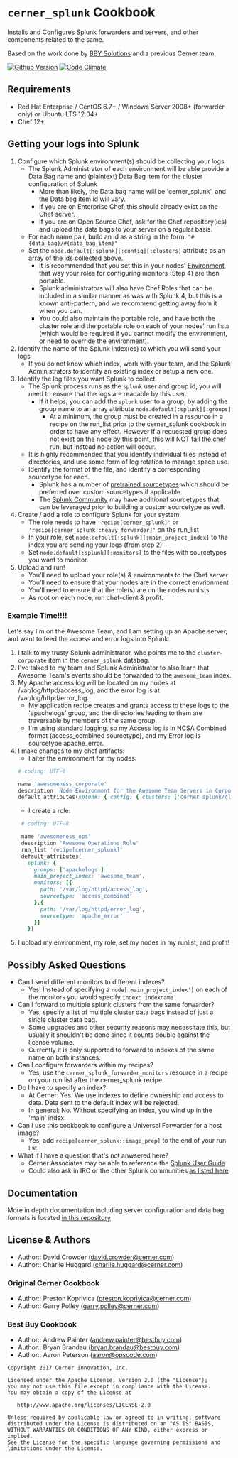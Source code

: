 `cerner_splunk` Cookbook
===================
Installs and Configures Splunk forwarders and servers, and other components related to the same.

Based on the work done by [BBY Solutions](https://github.com/bestbuycom/splunk_cookbook) and a previous Cerner team.

[![Github Version](https://badge.fury.io/gh/cerner%2Fcerner_splunk.svg)](http://badge.fury.io/gh/cerner%2Fcerner_splunk)
[![Code Climate](https://codeclimate.com/github/cerner/cerner_splunk/badges/gpa.svg)](https://codeclimate.com/github/cerner/cerner_splunk)

Requirements
------------
* Red Hat Enterprise / CentOS 6.7+ / Windows Server 2008+ (forwarder only) or Ubuntu LTS 12.04+
* Chef 12+

Getting your logs into Splunk
-----------------------------
1. Configure which Splunk environment(s) should be collecting your logs
    * The Splunk Administrator of each environment will be able provide a Data Bag name and (plaintext) Data Bag item for the cluster configuration of Splunk
        * More than likely, the Data bag name will be 'cerner_splunk', and the Data bag item id will vary.
        * If you are on Enterprise Chef, this should already exist on the Chef server.
        * If you are on Open Source Chef, ask for the Chef repository(ies) and upload the data bags to your server on a regular basis.
    * For each name pair, build an id as a string in the form: `"#{data_bag}/#{data_bag_item}"`
    * Set the `node.default[:splunk][:config][:clusters]` attribute as an array of the ids collected above.
        * It is recommended that you set this in your nodes' [Environment](http://docs.opscode.com/essentials_environments.html), that way your roles for configuring monitors (Step 4) are then portable.
        * Splunk administrators will also have Chef Roles that can be included in a similar manner as was with Splunk 4, but this is a known anti-pattern, and we recommend getting away from it when you can.
        * You could also maintain the portable role, and have both the cluster role and the portable role on each of your nodes' run lists (which would be required if you cannot modify the environment, or need to override the environment).
2. Identify the name of the Splunk index(es) to which you will send your logs
    * If you do not know which index, work with your team, and the Splunk Administrators to identify an existing index or setup a new one.
3. Identify the log files you want Splunk to collect.
    * The Splunk process runs as the `splunk` user and group id, you will need to ensure that the logs are readable by this user.
        * If it helps, you can add the `splunk` user to a group, by adding the group name to an array attribute `node.default[:splunk][:groups]`
            * At a minimum, the group must be created in a resource in a recipe on the run_list prior to the cerner_splunk cookbook in order to have any effect. However If a requested group does not exist on the node by this point, this will NOT fail the chef run, but instead no action will occur.
    * It is highly recommended that you identify individual files instead of directories, and use some form of log rotation to manage space use.
    * Identify the format of the file, and identify a corresponding sourcetype for each.
        * Splunk has a number of [pretrained sourcetypes](http://docs.splunk.com/Documentation/Splunk/6.0.1/Data/Listofpretrainedsourcetypes) which should be preferred over custom sourcetypes if applicable.
        * The [Splunk Community](docs/contributing.md) may have additional sourcetypes that can be leveraged prior to building a custom sourcetype as well.
4. Create / add a role to configure Splunk for your system.
    * The role needs to have `'recipe[cerner_splunk]'` or `'recipe[cerner_splunk::heavy_forwarder]'` on the run_list
    * In your role, set `node.default[:splunk][:main_project_index]` to the index you are sending your logs (from step 2)
    * Set `node.default[:splunk][:monitors]` to the files with sourcetypes you want to monitor.
5. Upload and run!
    * You'll need to upload your role(s) & environments to the Chef server
    * You'll need to ensure that your nodes are in the correct envrionment
    * You'll need to ensure that the role(s) are on the nodes runlists
    * As root on each node, run chef-client & profit.

### Example Time!!!!
Let's say I'm on the Awesome Team, and I am setting up an Apache server, and want to feed the access and error logs into Splunk.

1. I talk to my trusty Splunk administrator, who points me to the `cluster-corporate` item in the `cerner_splunk` databag.
2. I've talked to my team and Splunk Administrator to also learn that Awesome Team's events should be forwarded to the `awesome_team` index.
3. My Apache access log will be located on my nodes at /var/log/httpd/access_log, and the error log is at /var/log/httpd/error_log.
    * My application recipe creates and grants access to these logs to the 'apachelogs' group, and the directories leading to them are traversable by members of the same group.
    * I'm using standard logging, so my Access log is in NCSA Combined format (access_combined sourcetype), and my Error log is sourcetype apache_error.
4. I make changes to my chef artifacts:
    * I alter the environment for my nodes:
     ```ruby
     # coding: UTF-8

     name 'awesomeness_corporate'
     description 'Node Environment for the Awesome Team Servers in Corporate'
     default_attributes(splunk: { config: { clusters: ['cerner_splunk/cluster-corporate']}})
     ```
    * I create a role:
     ```ruby
      # coding: UTF-8

      name 'awesomeness_ops'
      description 'Awesome Operations Role'
      run_list 'recipe[cerner_splunk]'
      default_attributes(
        splunk: {
          groups: ['apachelogs']
          main_project_index: 'awesome_team',
          monitors: [{
            path: '/var/log/httpd/access_log',
            sourcetype: 'access_combined'
          },{
            path: '/var/log/httpd/error_log',
            sourcetype: 'apache_error'
          }]
        })
     ```
5. I upload my environment, my role, set my nodes in my runlist, and profit!

Possibly Asked Questions
------------------------
* Can I send different monitors to different indexes?
    * Yes! Instead of specifying a `node['main_project_index']` on each of the monitors you would specify `index: indexname`
* Can I forward to multiple splunk clusters from the same forwarder?
    * Yes, specify a list of multiple cluster data bags instead of just a single cluster data bag.
    * Some upgrades and other security reasons may necessitate this, but usually it shouldn't be done since it counts double against the license volume.
    * Currently it is only supported to forward to indexes of the same name on both instances.
* Can I configure forwarders within my recipes?
    * Yes, use the `cerner_splunk_forwarder_monitors` resource in a recipe on your run list after the cerner_splunk recipe.
* Do I have to specify an index?
    * At Cerner: Yes. We use indexes to define ownership and access to data. Data sent to the default index will be rejected.
    * In general: No. Without specifying an index, you wind up in the 'main' index.
* Can I use this cookbook to configure a Universal Forwarder for a host image?
    * Yes, add `recipe[cerner_splunk::image_prep]` to the end of your run list.
* What if I have a question that's not anwsered here?
    * Cerner Associates may be able to reference the [Splunk User Guide](https://wiki.ucern.com/display/OPSINFRA/Splunk+User+Guide)
    * Could also ask in IRC or the other Splunk communities [as listed here](docs/contributing.md)

Documentation
-------------
More in depth documentation including server configuration and data bag formats is located [in this repository](docs/README.md)

License & Authors
-----------------
- Author:: David Crowder (david.crowder@cerner.com)
- Author:: Charlie Huggard (charlie.huggard@cerner.com)

### Original Cerner Cookbook
- Author:: Preston Koprivica (preston.koprivica@cerner.com)
- Author:: Garry Polley (garry.polley@cerner.com)

### Best Buy Cookbook
- Author:: Andrew Painter (andrew.painter@bestbuy.com)
- Author:: Bryan Brandau (bryan.brandau@bestbuy.com)
- Author:: Aaron Peterson (aaron@opscode.com)

```text
Copyright 2017 Cerner Innovation, Inc.

Licensed under the Apache License, Version 2.0 (the "License");
you may not use this file except in compliance with the License.
You may obtain a copy of the License at

   http://www.apache.org/licenses/LICENSE-2.0

Unless required by applicable law or agreed to in writing, software
distributed under the License is distributed on an "AS IS" BASIS,
WITHOUT WARRANTIES OR CONDITIONS OF ANY KIND, either express or implied.
See the License for the specific language governing permissions and
limitations under the License.
```
